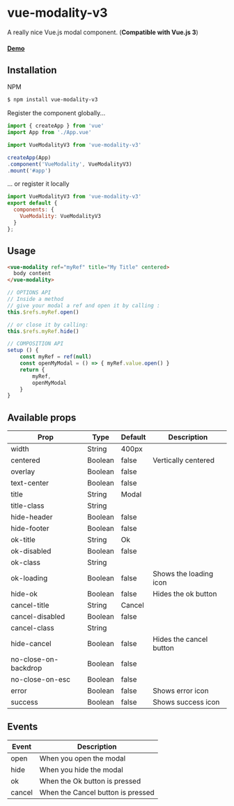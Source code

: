 # vue-modality-v3
A really nice Vue.js modal component. (**Compatible with Vue.js 3**)

#### [Demo](https://ovictorpereira.github.io/vue-modality-v3/ "Demo")

## Installation
NPM
```bash
$ npm install vue-modality-v3
``` 
Register the component globally...
```js
import { createApp } from 'vue'
import App from './App.vue'

import VueModalityV3 from 'vue-modality-v3'

createApp(App)
.component('VueModality', VueModalityV3)
.mount('#app')

```

... or register it locally
```js
import VueModalityV3 from 'vue-modality-v3'
export default {
  components: {
    VueModality: VueModalityV3
  }
};
```

## Usage
```html
<vue-modality ref="myRef" title="My Title" centered>
  body content
</vue-modality>
```
```js
// OPTIONS API
// Inside a method
// give your modal a ref and open it by calling :
this.$refs.myRef.open()

// or close it by calling:
this.$refs.myRef.hide()
```

```js
// COMPOSITION API
setup () {
	const myRef = ref(null)
	const openMyModal = () => { myRef.value.open() }
	return {
		myRef,
		openMyModal
	}
}
```



## Available props

| Prop                             | Type             | Default                | Description              |
|--------------------------|---------------|--------------------|----------------------|
| width         |               String |    400px                   |                                             |
| centered   | Boolean           | false                    | Vertically  centered   |
| overlay    | Boolean           | false     |  |
| text-center         |               Boolean |    false                   |                                             |
| title     |         String           |     Modal                |                             |
| title-class   | String           |                        |                                           |
| hide-header     | Boolean           |      false                  |                 |
| hide-footer     | Boolean           |         false               |                 |
| ok-title     | String           |            Ok            |                  |
| ok-disabled     | Boolean           |         false               |                 |
| ok-class     | String           |                        |                 |
| ok-loading     | Boolean           |        false          |      Shows the loading icon           |
| hide-ok     | Boolean           |      false                  |       Hides the ok button          |
| cancel-title     | String           |          Cancel              |                |
| cancel-disabled     | Boolean           |         false               |                 |
| cancel-class     | String           |                        |                 |
| hide-cancel     | Boolean           |      false                  |       Hides the cancel button          |
| no-close-on-backdrop     | Boolean           |      false                  |               |
| no-close-on-esc     | Boolean           |      false                  |               |
| error     | Boolean           |      false                  |      Shows error icon         |
| success     | Boolean           |      false                  |      Shows success icon         |

## Events
| Event    |  Description |
|----------|--------------|
| open     |  When you open the modal       |
| hide     |   When you hide the modal       |
| ok        |    When the Ok button is pressed      |
| cancel        |    When the Cancel button is pressed      |